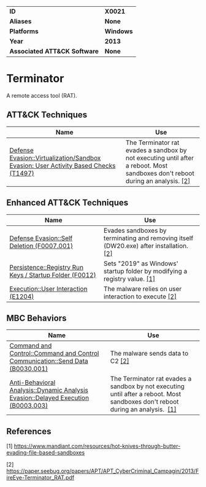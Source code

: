 
<table>
<tr>
<td><b>ID</b></td>
<td><b>X0021</b></td>
</tr>
<tr>
<td><b>Aliases</b></td>
<td><b>None</b></td>
</tr>
<tr>
<td><b>Platforms</b></td>
<td><b>Windows</b></td>
</tr>
<tr>
<td><b>Year</b></td>
<td><b>2013</b></td>
</tr>
<tr>
<td><b>Associated ATT&CK Software</b></td>
<td><b>None</b></td>
</tr>
</table>


Terminator
==========
A remote access tool (RAT).


ATT&CK Techniques
-----------------
|Name|Use|
|---|---|
|[Defense Evasion::Virtualization/Sandbox Evasion: User Activity Based Checks (T1497)](https://attack.mitre.org/techniques/T1497/)|The Terminator rat evades a sandbox by not executing until after a reboot. Most sandboxes don't reboot during an analysis. [[2]](#2)|

Enhanced ATT&CK Techniques
---------
|Name|Use|
|---|---|
|[Defense Evasion::Self Deletion (F0007.001)](../defense-evasion/self-deletion.md)|Evades sandboxes by terminating and removing itself (DW20.exe) after installation. [[2]](#2)|
|[Persistence::Registry Run Keys / Startup Folder (F0012)](../persistence/registry-run-keys-startup-folder.md)|Sets "2019" as Windows' startup folder by modifying a registry value. [[1]](#1)|
|[Execution::User Interaction (E1204)](../execution/user-execution.md)|The malware relies on user interaction to execute [[2]](#2)|


MBC Behaviors
---------
|Name|Use|
|---|---|
|[Command and Control::Command and Control Communication::Send Data (B0030.001)](../command-and-control/c2-communication.md)|The malware sends data to C2 [[2]](#2)|
|[Anti-Behavioral Analysis::Dynamic Analysis Evasion::Delayed Execution (B0003.003)](../anti-behavioral-analysis/dynamic-analysis-evasion.md)|The Terminator rat evades a sandbox by not executing until after a reboot. Most sandboxes don't reboot during an analysis.  [[1]](#1)|

References
----------
<a name="1">[1]</a> https://www.mandiant.com/resources/hot-knives-through-butter-evading-file-based-sandboxes

<a name="2">[2]</a> https://paper.seebug.org/papers/APT/APT_CyberCriminal_Campagin/2013/FireEye-Terminator_RAT.pdf
